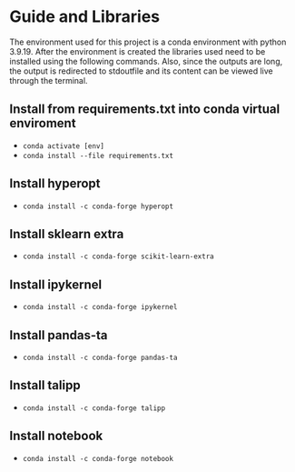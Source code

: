 # Guide and Libraries

The environment used for this project is a conda environment with python 3.9.19. After the environment is created the libraries used need to be installed using the following commands. Also, since the outputs are long, the output is redirected to stdoutfile and its content can be viewed live through the terminal.

## Install from requirements.txt into conda virtual enviroment

- `conda activate [env]`
- `conda install --file requirements.txt`

## Install hyperopt

- `conda install -c conda-forge hyperopt`

## Install sklearn extra

- `conda install -c conda-forge scikit-learn-extra`

## Install ipykernel

- `conda install -c conda-forge ipykernel`

## Install pandas-ta

- `conda install -c conda-forge pandas-ta`

## Install talipp

- `conda install -c conda-forge talipp`

## Install notebook

- `conda install -c conda-forge notebook`
